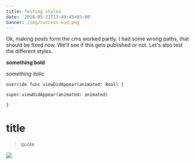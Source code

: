 ```yaml
---
title: Testing styles
date: '2018-05-21T13:49:45+03:00'
banner: /img/success-kid.png
---
```

Ok, making posts form the cms worked partly. I had some wrong paths, that should be fixed now. We'll see if this gets published or not. Let's also test the different styles.

**something bold**

_something italic_

`override func viewDidAppear(animated: Bool) {`

`super.viewDidAppear(animated: animated)`

`}`

# title



> quote

![](/img/megusta.png)
